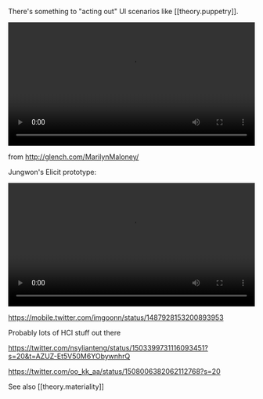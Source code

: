 
There's something to "acting out" UI scenarios like [[theory.puppetry]].

<video autoplay loop width="100%">
<source src="https://i.imgur.com/2M1pSGS.mp4" type="video/mp4">
</video>

from http://glench.com/MarilynMaloney/

Jungwon's Elicit prototype:

<video autoplay loop controls width="100%">
<source src="https://i.imgur.com/YRaELn7.mp4" type="video/mp4">
</video>

https://mobile.twitter.com/imgoonn/status/1487928153200893953

Probably lots of HCI stuff out there

https://twitter.com/nsylianteng/status/1503399731116093451?s=20&t=AZUZ-Et5V50M6YObywnhrQ

https://twitter.com/oo_kk_aa/status/1508006382062112768?s=20

See also [[theory.materiality]]
